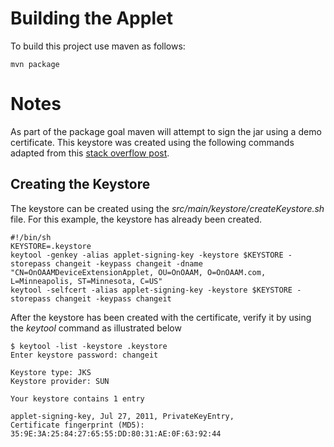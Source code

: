 # Building the Applet

To build this project use maven as follows:

    mvn package

# Notes

As part of the package goal maven will attempt to sign the jar using a demo certificate.  This keystore was created using the following commands adapted from this [stack overflow post]("http://stackoverflow.com/questions/2027753/how-to-deploy-applet-with-dependencies-jar-using-maven-and-sign-it").    

## Creating the Keystore
The keystore can be created using the *src/main/keystore/createKeystore.sh* file.  For this example, the keystore has already been created.

    #!/bin/sh
    KEYSTORE=.keystore
    keytool -genkey -alias applet-signing-key -keystore $KEYSTORE -storepass changeit -keypass changeit -dname "CN=OnOAAMDeviceExtensionApplet, OU=OnOAAM, O=OnOAAM.com, L=Minneapolis, ST=Minnesota, C=US"
    keytool -selfcert -alias applet-signing-key -keystore $KEYSTORE -storepass changeit -keypass changeit
  
After the keystore has been created with the certificate, verify it by using the *keytool* command as illustrated below

    $ keytool -list -keystore .keystore 
    Enter keystore password: changeit

    Keystore type: JKS
    Keystore provider: SUN

    Your keystore contains 1 entry

    applet-signing-key, Jul 27, 2011, PrivateKeyEntry, 
    Certificate fingerprint (MD5): 35:9E:3A:25:84:27:65:55:DD:80:31:AE:0F:63:92:44